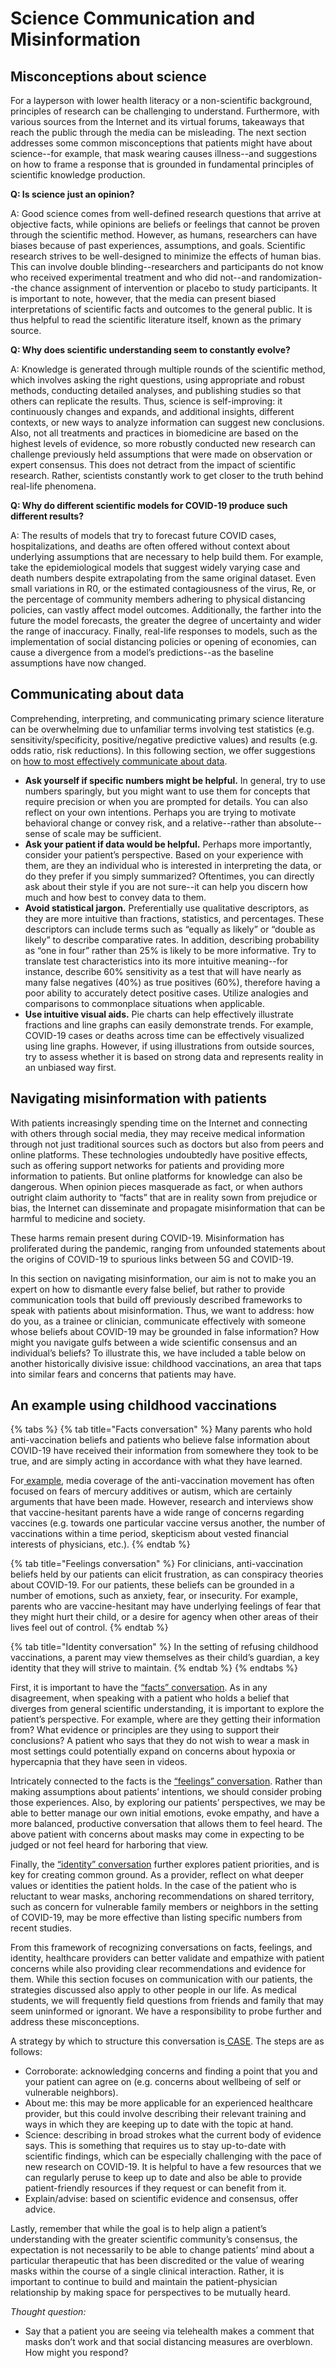 # Science Communication and Misinformation

## Misconceptions about science

For a layperson with lower health literacy or a non-scientific background, principles of research can be challenging to understand. Furthermore, with various sources from the Internet and its virtual forums, takeaways that reach the public through the media can be misleading. The next section addresses some common misconceptions that patients might have about science--for example, that mask wearing causes illness--and suggestions on how to frame a response that is grounded in fundamental principles of scientific knowledge production.

**Q: Is science just an opinion?**

A: Good science comes from well-defined research questions that arrive at objective facts, while opinions are beliefs or feelings that cannot be proven through the scientific method. However, as humans, researchers can have biases because of past experiences, assumptions, and goals. Scientific research strives to be well-designed to minimize the effects of human bias. This can involve double blinding--researchers and participants do not know who received experimental treatment and who did not--and randomization--the chance assignment of intervention or placebo to study participants. It is important to note, however, that the media can present biased interpretations of scientific facts and outcomes to the general public. It is thus helpful to read the scientific literature itself, known as the primary source.

**Q: Why does scientific understanding seem to constantly evolve?**

A: Knowledge is generated through multiple rounds of the scientific method, which involves asking the right questions, using appropriate and robust methods, conducting detailed analyses, and publishing studies so that others can replicate the results. Thus, science is self-improving: it continuously changes and expands, and additional insights, different contexts, or new ways to analyze information can suggest new conclusions. Also, not all treatments and practices in biomedicine are based on the highest levels of evidence, so more robustly conducted new research can challenge previously held assumptions that were made on observation or expert consensus. This does not detract from the impact of scientific research. Rather, scientists constantly work to get closer to the truth behind real-life phenomena.

**Q: Why do different scientific models for COVID-19 produce such different results?**

A: The results of models that try to forecast future COVID cases, hospitalizations, and deaths are often offered without context about underlying assumptions that are necessary to help build them. For example, take the epidemiological models that suggest widely varying case and death numbers despite extrapolating from the same original dataset. Even small variations in R0, or the estimated contagiousness of the virus, Re, or the percentage of community members adhering to physical distancing policies, can vastly affect model outcomes. Additionally, the farther into the future the model forecasts, the greater the degree of uncertainty and wider the range of inaccuracy. Finally, real-life responses to models, such as the implementation of social distancing policies or opening of economies, can cause a divergence from a model’s predictions--as the baseline assumptions have now changed.

## Communicating about data

Comprehending, interpreting, and communicating primary science literature can be overwhelming due to unfamiliar terms involving test statistics \(e.g. sensitivity/specificity, positive/negative predictive values\) and results \(e.g. odds ratio, risk reductions\). In this following section, we offer suggestions on [how to most effectively communicate about data](https://www.nedarc.org/tutorials/utilizingdata/communicateNumbersEffectively/communicatingStatistics.html).

* **Ask yourself if specific numbers might be helpful.** In general, try to use numbers sparingly, but you might want to use them for concepts that require precision or when you are prompted for details. You can also reflect on your own intentions. Perhaps you are trying to motivate behavioral change or convey risk, and a relative--rather than absolute--sense of scale may be sufficient.
* **Ask your patient if data would be helpful.** Perhaps more importantly, consider your patient’s perspective. Based on your experience with them, are they an individual who is interested in interpreting the data, or do they prefer if you simply summarized? Oftentimes, you can directly ask about their style if you are not sure--it can help you discern how much and how best to convey data to them.
* **Avoid statistical jargon.** Preferentially use qualitative descriptors, as they are more intuitive than fractions, statistics, and percentages. These descriptors can include terms such as “equally as likely” or “double as likely” to describe comparative rates. In addition, describing probability as “one in four” rather than 25% is likely to be more informative. Try to translate test characteristics into its more intuitive meaning--for instance, describe 60% sensitivity as a test that will have nearly as many false negatives \(40%\) as true positives \(60%\), therefore having a poor ability to accurately detect positive cases. Utilize analogies and comparisons to commonplace situations when applicable.
* **Use intuitive visual aids.** Pie charts can help effectively illustrate fractions and line graphs can easily demonstrate trends. For example, COVID-19 cases or deaths across time can be effectively visualized using line graphs. However, if using illustrations from outside sources, try to assess whether it is based on strong data and represents reality in an unbiased way first.

## Navigating misinformation with patients

With patients increasingly spending time on the Internet and connecting with others through social media, they may receive medical information through not just traditional sources such as doctors but also from peers and online platforms. These technologies undoubtedly have positive effects, such as offering support networks for patients and providing more information to patients. But online platforms for knowledge can also be dangerous. When opinion pieces masquerade as fact, or when authors outright claim authority to “facts” that are in reality sown from prejudice or bias, the Internet can disseminate and propagate misinformation that can be harmful to medicine and society. 

These harms remain present during COVID-19. Misinformation has proliferated during the pandemic, ranging from unfounded statements about the origins of COVID-19 to spurious links between 5G and COVID-19. 

In this section on navigating misinformation, our aim is not to make you an expert on how to dismantle every false belief, but rather to provide communication tools that build off previously described frameworks to speak with patients about misinformation. Thus, we want to address: how do you, as a trainee or clinician, communicate effectively with someone whose beliefs about COVID-19 may be grounded in false information? How might you navigate gulfs between a wide scientific consensus and an individual’s beliefs? To illustrate this, we have included a table below on another historically divisive issue: childhood vaccinations, an area that taps into similar fears and concerns that patients may have.

## An example using childhood vaccinations

{% tabs %}
{% tab title="Facts conversation" %}
Many parents who hold anti-vaccination beliefs and patients who believe false information about COVID-19 have received their information from somewhere they took to be true, and are simply acting in accordance with what they have learned.

For[ example](https://pubmed.ncbi.nlm.nih.gov/26814029/), media coverage of the anti-vaccination movement has often focused on fears of mercury additives or autism, which are certainly arguments that have been made. However, research and interviews show that vaccine-hesitant parents have a wide range of concerns regarding vaccines \(e.g. towards one particular vaccine versus another, the number of vaccinations within a time period, skepticism about vested financial interests of physicians, etc.\).
{% endtab %}

{% tab title="Feelings conversation" %}
For clinicians, anti-vaccination beliefs held by our patients can elicit frustration, as can conspiracy theories about COVID-19. For our patients, these beliefs can be grounded in a number of emotions, such as anxiety, fear, or insecurity. For example, parents who are vaccine-hesitant may have underlying feelings of fear that they might hurt their child, or a desire for agency when other areas of their lives feel out of control.
{% endtab %}

{% tab title="Identity conversation" %}
In the setting of refusing childhood vaccinations, a parent may view themselves as their child’s guardian, a key identity that they will strive to maintain.
{% endtab %}
{% endtabs %}

First, it is important to have the [“facts” conversation](skillset-review.md#difficult-conversations). As in any disagreement, when speaking with a patient who holds a belief that diverges from general scientific understanding, it is important to explore the patient’s perspective. For example, where are they getting their information from? What evidence or principles are they using to support their conclusions? A patient who says that they do not wish to wear a mask in most settings could potentially expand on concerns about hypoxia or hypercapnia that they have seen in videos.

Intricately connected to the facts is the [“feelings” conversation](skillset-review.md#difficult-conversations). Rather than making assumptions about patients’ intentions, we should consider probing those experiences. Also, by exploring our patients’ perspectives, we may be able to better manage our own initial emotions, evoke empathy, and have a more balanced, productive conversation that allows them to feel heard. The above patient with concerns about masks may come in expecting to be judged or not feel heard for harboring that view. 

Finally, the [“identity” conversation](skillset-review.md#difficult-conversations) further explores patient priorities, and is key for creating common ground. As a provider, reflect on what deeper values or identities the patient holds. In the case of the patient who is reluctant to wear masks, anchoring recommendations on shared territory, such as concern for vulnerable family members or neighbors in the setting of COVID-19, may be more effective than listing specific numbers from recent studies.

From this framework of recognizing conversations on facts, feelings, and identity, healthcare providers can better validate and empathize with patient concerns while also providing clear recommendations and evidence for them. While this section focuses on communication with our patients, the strategies discussed also apply to other people in our life. As medical students, we will frequently field questions from friends and family that may seem uninformed or ignorant. We have a responsibility to probe further and address these misconceptions.

A strategy by which to structure this conversation is[ CASE](https://www.aap.org/en-us/advocacy-and-policy/aap-health-initiatives/immunizations/Pages/vaccine-hesitant-parents.aspx). The steps are as follows:

* Corroborate: acknowledging concerns and finding a point that you and your patient can agree on \(e.g. concerns about wellbeing of self or vulnerable neighbors\).
* About me: this may be more applicable for an experienced healthcare provider, but this could involve describing their relevant training and ways in which they are keeping up to date with the topic at hand.
* Science: describing in broad strokes what the current body of evidence says. This is something that requires us to stay up-to-date with scientific findings, which can be especially challenging with the pace of new research on COVID-19. It is helpful to have a few resources that we can regularly peruse to keep up to date and also be able to provide patient-friendly resources if they request or can benefit from it.
* Explain/advise: based on scientific evidence and consensus, offer advice.

Lastly, remember that while the goal is to help align a patient’s understanding with the greater scientific community’s consensus, the expectation is not necessarily to be able to change patients’ mind about a particular therapeutic that has been discredited or the value of wearing masks within the course of a single clinical interaction. Rather, it is important to continue to build and maintain the patient-physician relationship by making space for perspectives to be mutually heard.

_Thought question:_

* Say that a patient you are seeing via telehealth makes a comment that masks don’t work and that social distancing measures are overblown. How might you respond?

